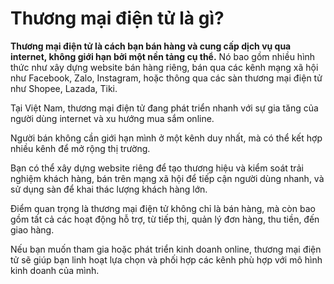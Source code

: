 
# Thương mại điện tử là gì?

**Thương mại điện tử là cách bạn bán hàng và cung cấp dịch vụ qua internet, không giới hạn bởi một nền tảng cụ thể.** 
Nó bao gồm nhiều hình thức như xây dựng website bán hàng riêng, bán qua các kênh mạng xã hội như Facebook, 
Zalo, Instagram, hoặc thông qua các sàn thương mại điện tử như Shopee, Lazada, Tiki.

Tại Việt Nam, thương mại điện tử đang phát triển nhanh với sự gia tăng của người dùng internet và xu hướng mua 
sắm online.

Người bán không cần giới hạn mình ở một kênh duy nhất, mà có thể kết hợp nhiều kênh để mở rộng thị trường.

Bạn có thể xây dựng website riêng để tạo thương hiệu và kiểm soát trải nghiệm khách hàng, bán trên mạng 
xã hội để tiếp cận người dùng nhanh, và sử dụng sàn để khai thác lượng khách hàng lớn.

Điểm quan trọng là thương mại điện tử không chỉ là bán hàng, mà còn bao gồm tất cả các hoạt động hỗ trợ, 
từ tiếp thị, quản lý đơn hàng, thu tiền, đến giao hàng.

Nếu bạn muốn tham gia hoặc phát triển kinh doanh online, thương mại điện tử sẽ giúp bạn linh hoạt lựa chọn 
và phối hợp các kênh phù hợp với mô hình kinh doanh của mình.
